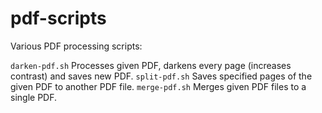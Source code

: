 # pdf-scripts

Various PDF processing scripts:

`darken-pdf.sh` Processes given PDF, darkens every page (increases contrast) and saves new PDF.
`split-pdf.sh` Saves specified pages of the given PDF to another PDF file.
`merge-pdf.sh` Merges given PDF files to a single PDF.
